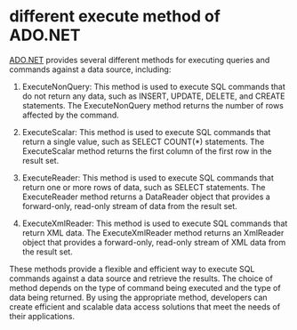 # different execute method of ADO.NET

[ADO.NET](http://ADO.NET) provides several different methods for executing queries and commands against a data source, including:

1. ExecuteNonQuery: This method is used to execute SQL commands that do not return any data, such as INSERT, UPDATE, DELETE, and CREATE statements. The ExecuteNonQuery method returns the number of rows affected by the command.
    
2. ExecuteScalar: This method is used to execute SQL commands that return a single value, such as SELECT COUNT(\*) statements. The ExecuteScalar method returns the first column of the first row in the result set.
    
3. ExecuteReader: This method is used to execute SQL commands that return one or more rows of data, such as SELECT statements. The ExecuteReader method returns a DataReader object that provides a forward-only, read-only stream of data from the result set.
    
4. ExecuteXmlReader: This method is used to execute SQL commands that return XML data. The ExecuteXmlReader method returns an XmlReader object that provides a forward-only, read-only stream of XML data from the result set.
    

These methods provide a flexible and efficient way to execute SQL commands against a data source and retrieve the results. The choice of method depends on the type of command being executed and the type of data being returned. By using the appropriate method, developers can create efficient and scalable data access solutions that meet the needs of their applications.